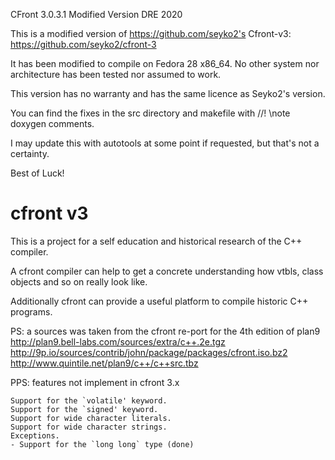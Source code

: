 
CFront 3.0.3.1 Modified Version DRE 2020

This is a modified version of https://github.com/seyko2's Cfront-v3: https://github.com/seyko2/cfront-3

It has been modified to compile on Fedora 28 x86_64. No other system nor architecture has been tested nor assumed to work. 

This version has no warranty and has the same licence as Seyko2's version. 

You can find the fixes in the src directory and makefile with //! \note doxygen comments. 

I may update this with autotools at some point if requested, but that's not a certainty.

Best of Luck!

cfront v3
=========

This is a project for a self education and historical research of the
C++ compiler. 

A cfront compiler can help to get a concrete understanding how
vtbls, class objects and so on really look like.

Additionally cfront can provide a useful platform to compile historic C++
programs.


PS: a sources was taken from the cfront re-port for the 4th edition of plan9
    http://plan9.bell-labs.com/sources/extra/c++.2e.tgz
    http://9p.io/sources/contrib/john/package/packages/cfront.iso.bz2
    http://www.quintile.net/plan9/c++/c++src.tbz

PPS: features not implement in cfront 3.x

    Support for the `volatile' keyword.
    Support for the `signed' keyword.
    Support for wide character literals.
    Support for wide character strings.
    Exceptions.
    - Support for the `long long` type (done)
